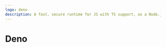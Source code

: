 ```yaml
---
logo: deno
description: A fast, secure runtime for JS with TS support, as a Node.js alternative
---
```

# Deno
